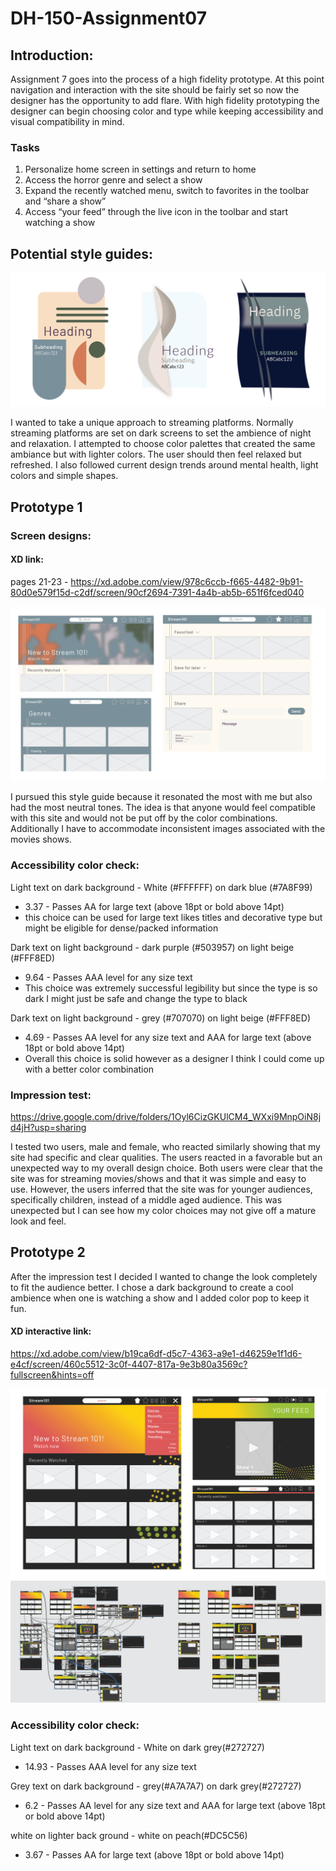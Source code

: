 # DH-150-Assignment07

## Introduction:
Assignment 7 goes into the process of a high fidelity prototype. At this point navigation and interaction with the site should be fairly set so now the designer has the opportunity to add flare. With high fidelity prototyping the designer can begin choosing color and type while keeping accessibility and visual compatibility in mind. 

### Tasks
1. Personalize home screen in settings and return to home
2. Access the horror genre and select a show
3. Expand the recently watched menu, switch to favorites in the toolbar and “share a show”
4. Access “your feed” through the live icon in the toolbar and start watching a show

## Potential style guides:

<img src="styleguide-01.png">

I wanted to take a unique approach to streaming platforms. Normally streaming platforms are set on dark screens to set the ambience of night and relaxation. I attempted to choose color palettes that created the same ambiance but with lighter colors. The user should then feel relaxed but refreshed. I also followed current design trends around mental health, light colors and simple shapes. 

## Prototype 1
### Screen designs:

#### XD link:
pages 21-23 -
https://xd.adobe.com/view/978c6ccb-f665-4482-9b91-80d0e579f15d-c2df/screen/90cf2694-7391-4a4b-ab5b-651f6fced040

<img src="design-proto1-02.png">

I pursued this style guide because it resonated the most with me but also had the most neutral tones. The idea is that anyone would feel compatible with this site and would not be put off by the color combinations. Additionally I have to accommodate inconsistent images associated with the movies shows. 

### Accessibility color check:
Light text on dark background - White (#FFFFFF) on dark blue (#7A8F99)
- 3.37 - Passes AA for large text (above 18pt or bold above 14pt)
- this choice can be used for large text likes titles and decorative type but might be eligible for dense/packed information

Dark text on light background - dark purple (#503957) on light beige (#FFF8ED)
- 9.64 - Passes AAA level for any size text
- This choice was extremely successful legibility but since the type is so dark I might just be safe and change the type to black

Dark text on light background - grey (#707070) on light beige (#FFF8ED)
- 4.69 - Passes AA level for any size text and AAA for large text (above 18pt or bold above 14pt)
- Overall this choice is solid however as a designer I think I could come up with a better color combination

### Impression test:
https://drive.google.com/drive/folders/1Oyl6CizGKUlCM4_WXxi9MnpOiN8jd4jH?usp=sharing

I tested two users, male and female, who reacted similarly showing that my site had specific and clear qualities. The users reacted in a favorable but an unexpected way to my overall design choice. Both users were clear that the site was for streaming movies/shows and that it was simple and easy to use. However, the users inferred that the site was for younger audiences, specifically children, instead of a middle aged audience. This was unexpected but I can see how my color choices may not give off a mature look and feel. 

## Prototype 2
  
After the impression test I decided I wanted to change the look completely to fit the audience better. I chose a dark background to create a cool ambience when one is watching a show and I added color pop to keep it fun.

#### XD interactive link: 
https://xd.adobe.com/view/b19ca6df-d5c7-4363-a9e1-d46259e1f1d6-e4cf/screen/460c5512-3c0f-4407-817a-9e3b80a3569c?fullscreen&hints=off

<img src="desing-proto2-02.png">
<img src="xd-proto2-02.png">

### Accessibility color check:

Light text on dark background - White on dark grey(#272727) 
- 14.93 - Passes AAA level for any size text

Grey text on dark background - grey(#A7A7A7) on dark grey(#272727) 
- 6.2 - Passes AA level for any size text and AAA for large text (above 18pt or bold above 14pt)

white on lighter back ground - white on peach(#DC5C56)
- 3.67 - Passes AA for large text (above 18pt or bold above 14pt)


